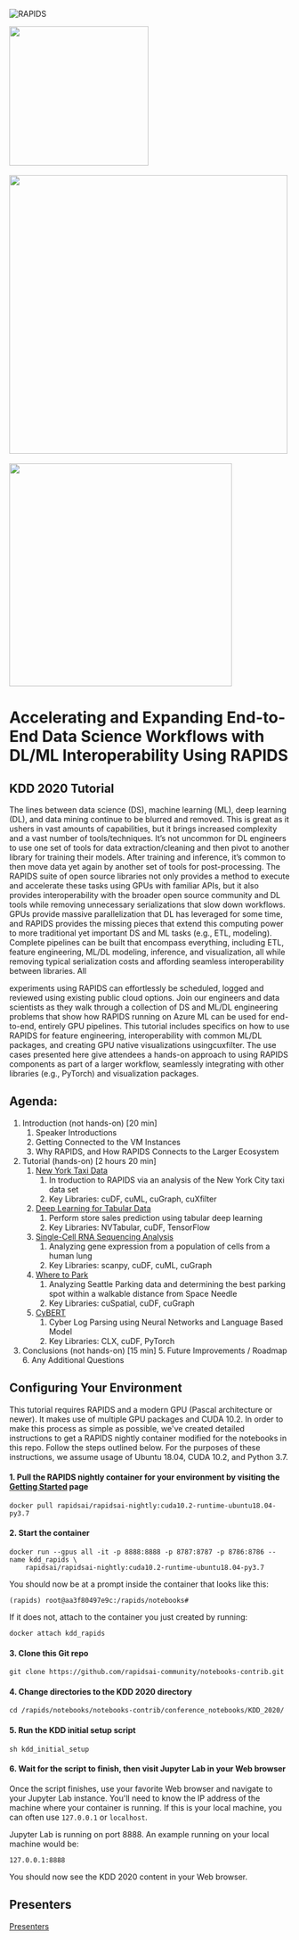 ![RAPIDS](img/rapids_logo.png)

<p float="left">
  <img src="./img/nvidia_logo.jpg" width="250" /><br/><br/>
  <img src="./img/microsoft_logo.png" width="500" /><br/><br/>
  <img src="./img/njit_logo.png" width=400" />
</p>

# Accelerating and Expanding End-to-End Data Science Workflows with DL/ML Interoperability Using RAPIDS

## KDD 2020 Tutorial
The lines between data science (DS), machine learning (ML), deep learning (DL), and data mining continue to be blurred and removed. This is great as it ushers in vast amounts of capabilities, but it brings increased complexity and a vast number of tools/techniques. It’s not uncommon for DL engineers to use one set of tools for data extraction/cleaning and then pivot to another library for training their models. After training and inference, it’s common to then move data yet again by another set of tools for post-processing. The ​RAPIDS​ suite of open source libraries not only provides a method to execute and accelerate these tasks using GPUs with familiar APIs, but it also provides interoperability with the broader open source community and DL tools while removing unnecessary serializations that slow down workflows. GPUs provide massive parallelization that DL has leveraged for some time, and RAPIDS provides the missing pieces that extend this computing power to more traditional yet important DS and ML tasks (e.g., ETL, modeling). Complete pipelines can be built that encompass everything, including ETL, feature engineering, ML/DL modeling, inference, and visualization, all while removing typical serialization costs and affording seamless interoperability between libraries. All

experiments using RAPIDS can effortlessly be scheduled, logged and reviewed using existing public cloud options.
Join our engineers and data scientists as they walk through a collection of DS and ML/DL engineering problems that show how RAPIDS running on Azure ML can be used for end-to-end, entirely GPU pipelines. This tutorial includes specifics on how to use RAPIDS for feature engineering, interoperability with common ML/DL packages, and creating GPU native visualizations using ​cuxfilter​. The use cases presented here give attendees a hands-on approach to using RAPIDS components as part of a larger workflow, seamlessly integrating with other libraries (e.g., PyTorch) and visualization packages.

## Agenda:
1. Introduction (not hands-on) [20 min]
	1. Speaker Introductions
	2. Getting Connected to the VM Instances
	3. Why RAPIDS, and How RAPIDS Connects to the Larger Ecosystem
2. Tutorial (hands-on) [2 hours 20 min]
	1. [New York Taxi Data](./notebooks/Taxi/NYCTax.ipynb)
      	1. In troduction to RAPIDS via an analysis of the New York City taxi data set
      	2. Key Libraries: cuDF, cuML, cuGraph, cuXfilter​
	2. [Deep Learning for Tabular Data](./notebooks/nvtabular/rossmann-store-sales-example.ipynb)
		1. Perform store sales prediction using tabular deep learning​
		2. Key Libraries: NVTabular, cuDF, TensorFlow​
	3. [Single-Cell RNA Sequencing Analysis](./notebooks/Lungs/hlca_lung_gpu_analysis.ipynb)
		1. Analyzing gene expression from a population of cells from a human lung​
		2. Key Libraries: scanpy, cuDF, cuML, cuGraph​
	4. [Where to Park](./notebooks/parking/codes/)
		1. Analyzing Seattle Parking data and determining the best parking spot within a walkable distance from Space Needle​
		2. Key Libraries: cuSpatial, cuDF, cuGraph​
    5. [CyBERT](./notebooks/cybert/cyBERT_training_inference.ipynb)
       1. Cyber Log Parsing using Neural Networks and Language Based Model​
       2. Key Libraries: CLX, cuDF, PyTorch​
3. Conclusions (not hands-on) [15 min]
	5. Future Improvements / Roadmap
	6. Any Additional Questions

## Configuring Your Environment
This tutorial requires RAPIDS and a modern GPU (Pascal architecture or newer). It makes use of multiple GPU packages and CUDA 10.2. In order to make this process as simple as possible, we've created detailed instructions to get a RAPIDS nightly container modified for the notebooks in this repo. Follow the steps outlined below. For the purposes of these instructions, we assume usage of Ubuntu 18.04, CUDA 10.2, and Python 3.7.

#### 1. Pull the RAPIDS nightly container for your environment by visiting the [Getting Started](https://rapids.ai/start.html) page

```
docker pull rapidsai/rapidsai-nightly:cuda10.2-runtime-ubuntu18.04-py3.7
```

#### 2. Start the container

```
docker run --gpus all -it -p 8888:8888 -p 8787:8787 -p 8786:8786 --name kdd_rapids \
	rapidsai/rapidsai-nightly:cuda10.2-runtime-ubuntu18.04-py3.7
```

You should now be at a prompt inside the container that looks like this:

```
(rapids) root@aa3f80497e9c:/rapids/notebooks#
```

If it does not, attach to the container you just created by running:

```
docker attach kdd_rapids
```

#### 3. Clone this Git repo

```
git clone https://github.com/rapidsai-community/notebooks-contrib.git
```

#### 4. Change directories to the KDD 2020 directory

```
cd /rapids/notebooks/notebooks-contrib/conference_notebooks/KDD_2020/
```

#### 5. Run the KDD initial setup script

```
sh kdd_initial_setup
```

#### 6. Wait for the script to finish, then visit Jupyter Lab in your Web browser

Once the script finishes, use your favorite Web browser and navigate to your Jupyter Lab instance. You'll need to know the IP address of the machine where your container is running. If this is your local machine, you can often use `127.0.0.1` or `localhost`.

Jupyter Lab is running on port 8888. An example running on your local machine would be:

```
127.0.0.1:8888
```

You should now see the KDD 2020 content in your Web browser.

## Presenters

[Presenters](Presenters.md)
